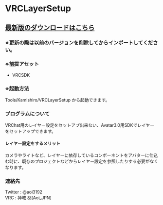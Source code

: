 # VRCLayerSetup
<H2><a href="https://github.com/AoiKamishiro/UnityCustomEditor_VRCLayerSetup/releases">最新版のダウンロードはこちら</a></H2>
<H3>※更新の際は以前のバージョンを削除してからインポートしてください。</H3>
<H3>※前提アセット</H3>
<ul>
<li>VRCSDK</li>
</ul>
<H3>※起動方法</H3>
<a>Tools/Kamishiro/VRCLayerSetup から起動できます。</a>
<H3>プログラムについて</H3>
<a>VRChat用のレイヤー設定をセットアプ出来ない、Avatar3.0用SDKでレイヤーをセットアップできます。</a>
<H4>レイヤー設定をするメリット</H4>
<a>カメラやライトなど、レイヤーに依存しているコンポーネントをアバターに仕込む時に、既存のプロジェクトなどからレイヤー設定を参照したりする必要がなくなります。</a>
<H3>連絡先</H3>
<a>Twitter : @aoi3192</a>
<br/>
<a>VRC : 神城 葵[Aoi_JPN]</a>

